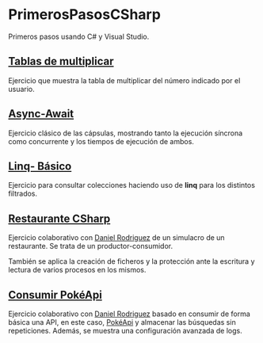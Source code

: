 # PrimerosPasosCSharp
Primeros pasos usando C# y Visual Studio.

## [Tablas de multiplicar](TablasDeMultiplicar)

Ejercicio que muestra la tabla de multiplicar del número indicado por el usuario.

## [Async-Await](AsyncAwait)

Ejercicio clásico de las cápsulas, mostrando tanto la ejecución síncrona como concurrente y los tiempos de ejecución de ambos.

## [Linq- Básico](LinqCapsulas)

Ejercicio para consultar colecciones haciendo uso de **linq** para los distintos filtrados.

## [Restaurante CSharp](https://github.com/Mario999X/RestauranteCsharp)

Ejercicio colaborativo con [Daniel Rodriguez](https://github.com/Idliketobealoli) de un simulacro de un restaurante.
Se trata de un productor-consumidor. 

También se aplica la creación de ficheros y la protección ante la escritura y lectura de varios procesos en los mismos.

## [Consumir PokéApi](https://github.com/Mario999X/ConsumirApi)

Ejercicio colaborativo con [Daniel Rodriguez](https://github.com/Idliketobealoli) basado en consumir de forma básica una API, en este
caso, [PokéApi](https://pokeapi.co/) y almacenar las búsquedas sin repeticiones. Además, se muestra una configuración avanzada de logs.
